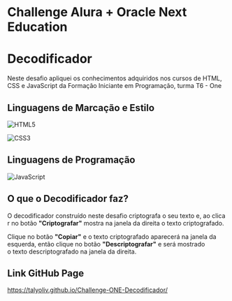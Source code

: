 # Challenge Alura + Oracle Next Education
# Decodificador

Neste desafio apliquei os conhecimentos adquiridos nos cursos de HTML, CSS e JavaScript da Formação Iniciante em Programação, turma T6 - One

## Linguagens de Marcação e Estilo
![HTML5](https://img.shields.io/badge/HTML5-E34F26?style=for-the-badge&logo=html5&logoColor=white)

![CSS3](https://img.shields.io/badge/CSS3-1572B6?style=for-the-badge&logo=css3&logoColor=white)

## Linguagens de Programação
![JavaScript](https://img.shields.io/badge/JavaScript-F7DF1E?style=for-the-badge&logo=javascript&logoColor=black)

## O que o Decodificador faz?
O decodificador construído neste desafio criptografa o seu texto e, ao clicar no botão **"Criptografar"** mostra na janela da direita o texto criptografado.

Clique no botão **"Copiar"** e o texto criptografado aparecerá na janela da esquerda, então clique no botão **"Descriptografar"** e será mostrado o texto descriptografado na janela da direita.

## Link GitHub Page
https://talyoliv.github.io/Challenge-ONE-Decodificador/
